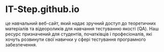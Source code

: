 # IT-Step.github.io
це навчальний веб-сайт, який надає зручний доступ до теоретичних матеріалів та відеороликів для навчання тестуванню якості (QA). Наш ресурс призначений для студентів, початківців і професіоналів, які хочуть розвинути свої навички у сфері тестування програмного забезпечення.
